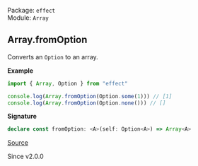 Package: `effect`<br />
Module: `Array`<br />

## Array.fromOption

Converts an `Option` to an array.

**Example**

```ts
import { Array, Option } from "effect"

console.log(Array.fromOption(Option.some(1))) // [1]
console.log(Array.fromOption(Option.none())) // []
```

**Signature**

```ts
declare const fromOption: <A>(self: Option<A>) => Array<A>
```

[Source](https://github.com/Effect-TS/effect/tree/main/packages/effect/src/Array.ts#L221)

Since v2.0.0